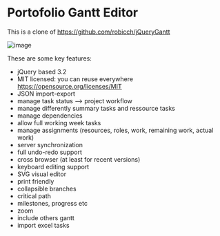 <h1>Portofolio Gantt Editor </h1>

This is a clone of https://github.com/robicch/jQueryGantt

![image](https://user-images.githubusercontent.com/81263172/117355817-5007ce80-aeb3-11eb-8ee7-5add5510c527.png)


These are some key features:

* jQuery based 3.2
* MIT licensed: you can reuse everywhere https://opensource.org/licenses/MIT
* JSON import-export
* manage task status –> project workflow
* manage differently summary tasks and ressource tasks
* manage dependencies
* allow full working week tasks 
* manage assignments (resources, roles, work, remaining work, actual work)
* server synchronization 
* full undo-redo support
* cross browser (at least for recent versions)
* keyboard editing support
* SVG visual editor
* print friendly
* collapsible branches
* critical path
* milestones, progress etc
* zoom
* include others gantt 
* import excel tasks 

